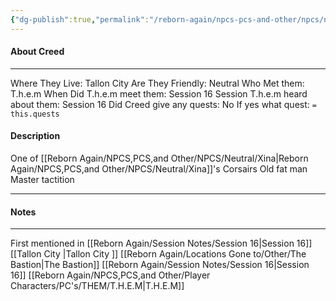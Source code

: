 ```yaml
---
{"dg-publish":true,"permalink":"/reborn-again/npcs-pcs-and-other/npcs/neutral/creed/"}
---
```



#### About Creed 
---
Where They Live: Tallon City 
Are They Friendly: Neutral
Who Met them: T.h.e.m
When Did T.h.e.m meet them: Session 16
Session T.h.e.m heard about them: Session 16
Did Creed  give any quests: No
	If yes what quest: `= this.quests`


#### Description
One of [[Reborn Again/NPCS,PCS,and Other/NPCS/Neutral/Xina\|Reborn Again/NPCS,PCS,and Other/NPCS/Neutral/Xina]]'s Corsairs
Old fat man
Master tactition 

---

#### Notes
---
First mentioned in [[Reborn Again/Session Notes/Session 16\|Session 16]]
[[Tallon City \|Tallon City ]]
[[Reborn Again/Locations Gone to/Other/The Bastion\|The Bastion]]
[[Reborn Again/Session Notes/Session 16\|Session 16]]
[[Reborn Again/NPCS,PCS,and Other/Player Characters/PC's/THEM/T.H.E.M\|T.H.E.M]]

